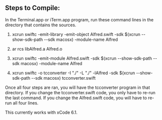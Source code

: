 Steps to Compile:
---

In the Terminal.app or iTerm.app program, run these command lines in the directory that contains the sources.

1. xcrun swiftc -emit-library -emit-object Alfred.swift -sdk $(xcrun --show-sdk-path --sdk macosx) -module-name Alfred

2. ar rcs libAlfred.a Alfred.o

3. xcrun swiftc -emit-module Alfred.swift -sdk $(xcrun --show-sdk-path --sdk macosx) -module-name Alfred

4. xcrun swiftc -o tcconverter -I "./" -L "./" -lAlfred -sdk $(xcrun --show-sdk-path --sdk macosx) tcconverter.swift

Once all four steps are ran, you will have the tcconverter program in that directory. If you change the tcconverter.swift code, you only have to re-run the last command. If you change the Alfred.swift code, you will have to re-run all four lines.

This currently works with xCode 6.1.

